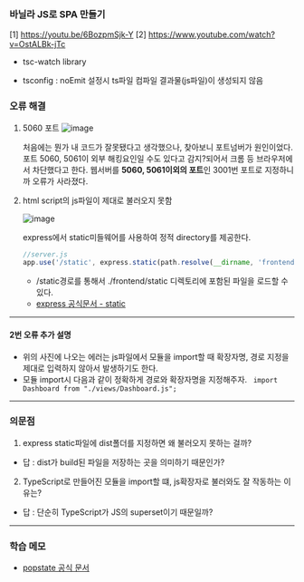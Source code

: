 ### 바닐라 JS로 SPA 만들기

[1] https://youtu.be/6BozpmSjk-Y
[2] https://www.youtube.com/watch?v=OstALBk-jTc

- tsc-watch library

- tsconfig : noEmit 설정시 ts파일 컴파일 결과물(js파일)이 생성되지 않음

### 오류 해결

1. 5060 포트
   ![image](https://user-images.githubusercontent.com/82202370/261841143-bf9ed05e-9987-49a4-8548-ab874284dd53.png)

   처음에는 뭔가 내 코드가 잘못됐다고 생각했으나, 찾아보니 포트넘버가 원인이었다.
   포트 5060, 5061이 외부 해킹요인일 수도 있다고 감지?되어서 크롬 등 브라우저에서 차단했다고 한다.
   웹서버를 **5060, 5061이외의 포트**인 3001번 포트로 지정하니까 오류가 사라졌다.

2. html script의 js파일이 제대로 불러오지 못함

   ![image](https://user-images.githubusercontent.com/82202370/261840547-17e4952b-4388-4968-a344-57d52a1ba1f7.png)

   express에서 static미들웨어를 사용하여 정적 directory를 제공한다.

   ```js
   //server.js
   app.use('/static', express.static(path.resolve(__dirname, 'frontend', 'static')));
   ```

   - /static경로를 통해서 ./frontend/static 디렉토리에 포함된 파일을 로드할 수 있다.
   - [express 공식문서 - static](https://expressjs.com/ko/starter/static-files.html)

---

#### 2번 오류 추가 설명

- 위의 사진에 나오는 에러는 js파일에서 모듈을 import할 때 확장자명, 경로 지정을 제대로 입력하지 않아서 발생하기도 한다.
- 모듈 import시 다음과 같이 정확하게 경로와 확장자명을 지정해주자.
  ` import Dashboard from "./views/Dashboard.js";`

---

### 의문점

1.  express static파일에 dist폴더를 지정하면 왜 불러오지 못하는 걸까?

- 답 : dist가 build된 파일을 저장하는 곳을 의미하기 때문인가?

2. TypeScript로 만들어진 모듈을 import할 떄, js확장자로 불러와도 잘 작동하는 이유는?

- 답 : 단순히 TypeScript가 JS의 superset이기 때문일까?

---

### 학습 메모

- [popstate 공식 문서](https://developer.mozilla.org/ko/docs/Web/API/Window/popstate_event)

